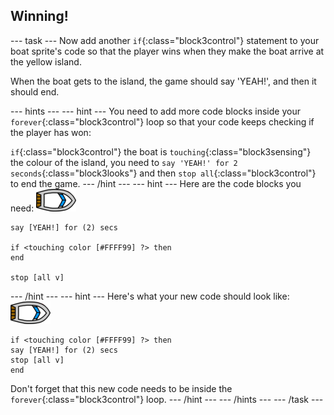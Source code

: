 ## Winning!

--- task ---
Now add another `if`{:class="block3control"} statement to your boat sprite's code so that the player wins when they make the boat arrive at the yellow island.

When the boat gets to the island, the game should say 'YEAH!', and then it should end.

--- hints ---
--- hint ---
You need to add more code blocks inside your `forever`{:class="block3control"} loop so that your code keeps checking if the player has won:

`if`{:class="block3control"} the boat is `touching`{:class="block3sensing"} the colour of the island, you need to `say 'YEAH!' for 2 seconds`{:class="block3looks"} and then `stop all`{:class="block3control"} to end the game.
--- /hint ---
--- hint ---
Here are the code blocks you need:
![boat-sprite](images/boat_resize.png)
```blocks3
say [YEAH!] for (2) secs

if <touching color [#FFFF99] ?> then
end

stop [all v]

```
--- /hint ---
--- hint ---
Here's what your new code should look like:
![boat-sprite](images/boat_resize.png)
```blocks3
if <touching color [#FFFF99] ?> then
say [YEAH!] for (2) secs
stop [all v]
end
```

Don't forget that this new code needs to be inside the `forever`{:class="block3control"} loop.
--- /hint ---
--- /hints ---
--- /task ---
